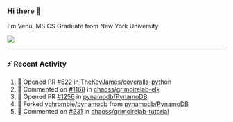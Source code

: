 ### Hi there 👋

I'm Venu, MS CS Graduate from New York University.


![](https://komarev.com/ghpvc/?username=vchrombie&label=👀)

---

### :zap: Recent Activity

<!--RECENT_ACTIVITY:start-->
1. 💪 Opened PR [#522](https://github.com/TheKevJames/coveralls-python/pull/522) in [TheKevJames/coveralls-python](https://github.com/TheKevJames/coveralls-python)
2. 💬 Commented on [#1168](https://github.com/chaoss/grimoirelab-elk/pull/1168#issuecomment-2348193591) in [chaoss/grimoirelab-elk](https://github.com/chaoss/grimoirelab-elk)
3. 💪 Opened PR [#1256](https://github.com/pynamodb/PynamoDB/pull/1256) in [pynamodb/PynamoDB](https://github.com/pynamodb/PynamoDB)
4. 🔱 Forked [vchrombie/pynamodb](https://github.com/vchrombie/pynamodb) from [pynamodb/PynamoDB](https://github.com/pynamodb/PynamoDB)
5. 💬 Commented on [#231](https://github.com/chaoss/grimoirelab-tutorial/pull/231#issuecomment-2316111290) in [chaoss/grimoirelab-tutorial](https://github.com/chaoss/grimoirelab-tutorial)
<!--RECENT_ACTIVITY:end-->

<!--
**vchrombie/vchrombie** is a ✨ _special_ ✨ repository because its `README.md` (this file) appears on your GitHub profile.

Here are some ideas to get you started:

- 🔭 I’m currently working on ...
- 🌱 I’m currently learning ...
- 👯 I’m looking to collaborate on ...
- 🤔 I’m looking for help with ...
- 💬 Ask me about ...
- 📫 How to reach me: ...
- 😄 Pronouns: ...
- ⚡ Fun fact: ...
-->
